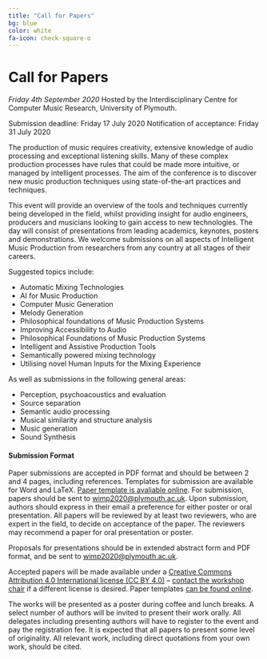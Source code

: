 ```yaml
---
title: "Call for Papers"
bg: blue
color: white
fa-icon: check-square-o
---
```


# Call for Papers
_Friday 4th September 2020_
Hosted by the Interdisciplinary Centre for Computer Music Research, University of Plymouth.

Submission deadline: Friday 17 July 2020
Notification of acceptance: Friday 31 July 2020

The production of music requires creativity, extensive knowledge of audio processing and exceptional listening skills. Many of these complex production processes have rules that could be made more intuitive, or managed by intelligent processes. The aim of the conference is to discover new music production techniques using state-of-the-art practices and techniques.
 
This event will provide an overview of the tools and techniques currently being developed in the field, whilst providing insight for audio engineers, producers and musicians looking to gain access to new technologies. The day will consist of presentations from leading academics, keynotes, posters and demonstrations. We welcome submissions on all aspects of Intelligent Music Production from researchers from any country at all stages of their careers.

Suggested topics include:

* Automatic Mixing Technologies
* AI for Music Production
* Computer Music Generation
* Melody Generation
* Philosophical foundations of Music Production Systems
* Improving Accessibility to Audio
* Philosophical Foundations of Music Production Systems
* Intelligent and Assistive Production Tools
* Semantically powered mixing technology
* Utilising novel Human Inputs for the Mixing Experience
 
As well as submissions in the following general areas:

* Perception, psychoacoustics and evaluation
* Source separation
* Semantic audio processing
* Musical similarity and structure analysis
* Music generation
* Sound Synthesis

#### Submission Format

Paper submissions are accepted in PDF format and should be between 2 and 4 pages, including references. Templates for submission are available for Word and LaTeX. [Paper template is avaliable online](https://github.com/Intelligent-Music-Production/WIMP-paper-template/releases/latest/download/WIMP-paper-template-master.zip).
For submission, papers should be sent to [wimp2020@plymouth.ac.uk](mailto:wimp2020@plymouth.ac.uk).
Upon submission, authors should express in their email a preference for either poster or oral presentation. All papers will be reviewed by at least two reviewers, who are expert in the field, to decide on acceptance of the paper. The reviewers may recommend a paper for oral presentation or poster.

Proposals for presentations should be in extended abstract form and PDF format, and be sent to [wimp2020@plymouth.ac.uk](mailto:wimp2020@plymouth.ac.uk). 

Accepted papers will be made available under a [Creative Commons Attribution 4.0 International license (CC BY 4.0)](https://creativecommons.org/licenses/by/4.0/) – [contact the workshop chair](mailto:wimp2020@plymouth.ac.uk) if a different license is desired. Paper templates [can be found online](https://github.com/Intelligent-Music-Production/WIMP-paper-template/releases/latest/download/WIMP-paper-template-master.zip).

The works will be presented as a poster during coffee and lunch breaks. A select number of authors will be invited to present their work orally. All delegates including presenting authors will have to register to the event and pay the registration fee. It is expected that all papers to present some level of originality. All relevant work, including direct quotations from your own work, should be cited.



<!-- [Further details are avaliable here](https://intelligent-music-production.github.io/) -->

<!-- For more information about the event, please get in touch with the workshop chair:
Dave Moffat david.moffat@plymouth.ac.uk -->

